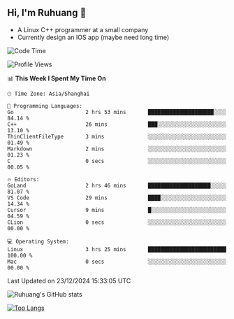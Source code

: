 ## Hi, I'm Ruhuang 👋

- A Linux C++ programmer at a small company
- Currently design an IOS app (maybe need long time)

<!--START_SECTION:waka-->
![Code Time](http://img.shields.io/badge/Code%20Time-209%20hrs%2050%20mins-blue)

![Profile Views](http://img.shields.io/badge/Profile%20Views-0-blue)

📊 **This Week I Spent My Time On** 

```text
🕑︎ Time Zone: Asia/Shanghai

💬 Programming Languages: 
Go                       2 hrs 53 mins       █████████████████████░░░░   84.14 % 
C++                      26 mins             ███░░░░░░░░░░░░░░░░░░░░░░   13.10 % 
ThinClientFileType       3 mins              ░░░░░░░░░░░░░░░░░░░░░░░░░   01.49 % 
Markdown                 2 mins              ░░░░░░░░░░░░░░░░░░░░░░░░░   01.23 % 
C                        0 secs              ░░░░░░░░░░░░░░░░░░░░░░░░░   00.05 % 

🔥 Editors: 
GoLand                   2 hrs 46 mins       ████████████████████░░░░░   81.07 % 
VS Code                  29 mins             ████░░░░░░░░░░░░░░░░░░░░░   14.34 % 
Cursor                   9 mins              █░░░░░░░░░░░░░░░░░░░░░░░░   04.59 % 
CLion                    0 secs              ░░░░░░░░░░░░░░░░░░░░░░░░░   00.00 % 

💻 Operating System: 
Linux                    3 hrs 25 mins       █████████████████████████   100.00 % 
Mac                      0 secs              ░░░░░░░░░░░░░░░░░░░░░░░░░   00.00 % 
```


 Last Updated on 23/12/2024 15:33:05 UTC
<!--END_SECTION:waka-->

![Ruhuang's GitHub stats](https://github-readme-stats.vercel.app/api?username=ruhuang2001&count_private=true&hide_title=true&show_icons=true&theme=vue)

[![Top Langs](https://github-readme-stats.vercel.app/api/top-langs/?username=ruhuang2001&layout=compact)](https://github.com/anuraghazra/github-readme-stats)
